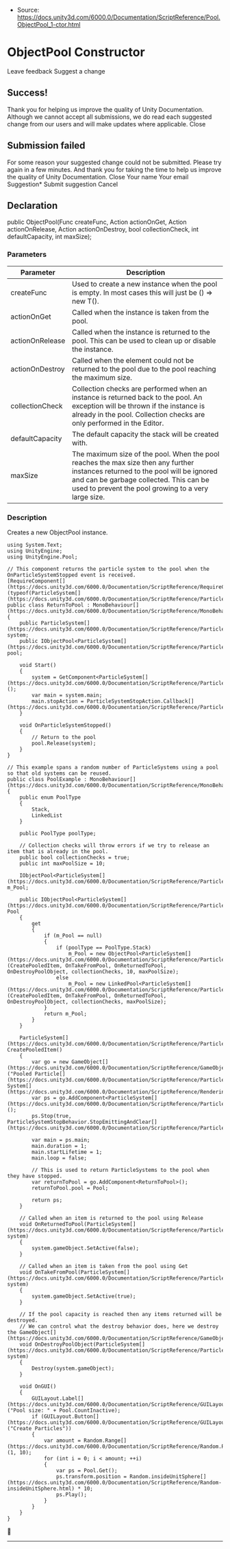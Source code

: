 * Source: https://docs.unity3d.com/6000.0/Documentation/ScriptReference/Pool.ObjectPool_1-ctor.html

# ObjectPool<T0> Constructor
Leave feedback
Suggest a change
## Success!
Thank you for helping us improve the quality of Unity Documentation. Although we cannot accept all submissions, we do read each suggested change from our users and will make updates where applicable.
Close
## Submission failed
For some reason your suggested change could not be submitted. Please <a>try again</a> in a few minutes. And thank you for taking the time to help us improve the quality of Unity Documentation.
Close
Your name Your email Suggestion* Submit suggestion
Cancel
## Declaration
public ObjectPool<T0>(Func<T> createFunc, Action<T> actionOnGet, Action<T> actionOnRelease, Action<T> actionOnDestroy, bool collectionCheck, int defaultCapacity, int maxSize); 
### Parameters
Parameter | Description  
---|---  
createFunc | Used to create a new instance when the pool is empty. In most cases this will just be () => new T().  
actionOnGet | Called when the instance is taken from the pool.  
actionOnRelease | Called when the instance is returned to the pool. This can be used to clean up or disable the instance.  
actionOnDestroy | Called when the element could not be returned to the pool due to the pool reaching the maximum size.  
collectionCheck | Collection checks are performed when an instance is returned back to the pool. An exception will be thrown if the instance is already in the pool. Collection checks are only performed in the Editor.  
defaultCapacity | The default capacity the stack will be created with.  
maxSize | The maximum size of the pool. When the pool reaches the max size then any further instances returned to the pool will be ignored and can be garbage collected. This can be used to prevent the pool growing to a very large size.  
### Description
Creates a new ObjectPool instance.
```
using System.Text;
using UnityEngine;
using UnityEngine.Pool;  
  
// This component returns the particle system to the pool when the OnParticleSystemStopped event is received.
[RequireComponent[](https://docs.unity3d.com/6000.0/Documentation/ScriptReference/RequireComponent.html)(typeof(ParticleSystem[](https://docs.unity3d.com/6000.0/Documentation/ScriptReference/ParticleSystem.html)))]
public class ReturnToPool : MonoBehaviour[](https://docs.unity3d.com/6000.0/Documentation/ScriptReference/MonoBehaviour.html)
{
    public ParticleSystem[](https://docs.unity3d.com/6000.0/Documentation/ScriptReference/ParticleSystem.html) system;
    public IObjectPool<ParticleSystem[](https://docs.unity3d.com/6000.0/Documentation/ScriptReference/ParticleSystem.html)> pool;  
  
    void Start()
    {
        system = GetComponent<ParticleSystem[](https://docs.unity3d.com/6000.0/Documentation/ScriptReference/ParticleSystem.html)>();
        var main = system.main;
        main.stopAction = ParticleSystemStopAction.Callback[](https://docs.unity3d.com/6000.0/Documentation/ScriptReference/ParticleSystemStopAction.Callback.html);
    }  
  
    void OnParticleSystemStopped()
    {
        // Return to the pool
        pool.Release(system);
    }
}  
  
// This example spans a random number of ParticleSystems using a pool so that old systems can be reused.
public class PoolExample : MonoBehaviour[](https://docs.unity3d.com/6000.0/Documentation/ScriptReference/MonoBehaviour.html)
{
    public enum PoolType
    {
        Stack,
        LinkedList
    }  
  
    public PoolType poolType;  
  
    // Collection checks will throw errors if we try to release an item that is already in the pool.
    public bool collectionChecks = true;
    public int maxPoolSize = 10;  
  
    IObjectPool<ParticleSystem[](https://docs.unity3d.com/6000.0/Documentation/ScriptReference/ParticleSystem.html)> m_Pool;  
  
    public IObjectPool<ParticleSystem[](https://docs.unity3d.com/6000.0/Documentation/ScriptReference/ParticleSystem.html)> Pool
    {
        get
        {
            if (m_Pool == null)
            {
                if (poolType == PoolType.Stack)
                    m_Pool = new ObjectPool<ParticleSystem[](https://docs.unity3d.com/6000.0/Documentation/ScriptReference/ParticleSystem.html)>(CreatePooledItem, OnTakeFromPool, OnReturnedToPool, OnDestroyPoolObject, collectionChecks, 10, maxPoolSize);
                else
                    m_Pool = new LinkedPool<ParticleSystem[](https://docs.unity3d.com/6000.0/Documentation/ScriptReference/ParticleSystem.html)>(CreatePooledItem, OnTakeFromPool, OnReturnedToPool, OnDestroyPoolObject, collectionChecks, maxPoolSize);
            }
            return m_Pool;
        }
    }  
  
    ParticleSystem[](https://docs.unity3d.com/6000.0/Documentation/ScriptReference/ParticleSystem.html) CreatePooledItem()
    {
        var go = new GameObject[](https://docs.unity3d.com/6000.0/Documentation/ScriptReference/GameObject.html)("Pooled Particle[](https://docs.unity3d.com/6000.0/Documentation/ScriptReference/ParticleSystem.Particle.html) System[](https://docs.unity3d.com/6000.0/Documentation/ScriptReference/Rendering.VirtualTexturing.System.html)");
        var ps = go.AddComponent<ParticleSystem[](https://docs.unity3d.com/6000.0/Documentation/ScriptReference/ParticleSystem.html)>();
        ps.Stop(true, ParticleSystemStopBehavior.StopEmittingAndClear[](https://docs.unity3d.com/6000.0/Documentation/ScriptReference/ParticleSystemStopBehavior.StopEmittingAndClear.html));  
  
        var main = ps.main;
        main.duration = 1;
        main.startLifetime = 1;
        main.loop = false;  
  
        // This is used to return ParticleSystems to the pool when they have stopped.
        var returnToPool = go.AddComponent<ReturnToPool>();
        returnToPool.pool = Pool;  
  
        return ps;
    }  
  
    // Called when an item is returned to the pool using Release
    void OnReturnedToPool(ParticleSystem[](https://docs.unity3d.com/6000.0/Documentation/ScriptReference/ParticleSystem.html) system)
    {
        system.gameObject.SetActive(false);
    }  
  
    // Called when an item is taken from the pool using Get
    void OnTakeFromPool(ParticleSystem[](https://docs.unity3d.com/6000.0/Documentation/ScriptReference/ParticleSystem.html) system)
    {
        system.gameObject.SetActive(true);
    }  
  
    // If the pool capacity is reached then any items returned will be destroyed.
    // We can control what the destroy behavior does, here we destroy the GameObject[](https://docs.unity3d.com/6000.0/Documentation/ScriptReference/GameObject.html).
    void OnDestroyPoolObject(ParticleSystem[](https://docs.unity3d.com/6000.0/Documentation/ScriptReference/ParticleSystem.html) system)
    {
        Destroy(system.gameObject);
    }  
  
    void OnGUI()
    {
        GUILayout.Label[](https://docs.unity3d.com/6000.0/Documentation/ScriptReference/GUILayout.Label.html)("Pool size: " + Pool.CountInactive);
        if (GUILayout.Button[](https://docs.unity3d.com/6000.0/Documentation/ScriptReference/GUILayout.Button.html)("Create Particles"))
        {
            var amount = Random.Range[](https://docs.unity3d.com/6000.0/Documentation/ScriptReference/Random.Range.html)(1, 10);
            for (int i = 0; i < amount; ++i)
            {
                var ps = Pool.Get();
                ps.transform.position = Random.insideUnitSphere[](https://docs.unity3d.com/6000.0/Documentation/ScriptReference/Random-insideUnitSphere.html) * 10;
                ps.Play();
            }
        }
    }
}

```

* * *

